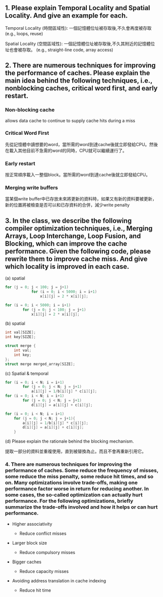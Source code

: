 ## 1. Please explain Temporal Locality and Spatial Locality. And give an example for each.
Temporal Locality (時間區域性): 一個記憶體位址被存取後,不久會再度被存取
(e.g., loops, reuse)

Spatial Locality (空間區域性): 一個記憶體位址被存取後,不久其附近的記憶體位址也會被存取。 (e.g., straight-line code, array access)

## 2. There are numerous techniques for improving the performance of caches. Please explain the main idea behind the following techniques, i.e., nonblocking caches, critical word first, and early restart.
### Non-blocking cache 
allows data cache to continue to supply cache hits during a miss
### Critical Word First
先從記憶體中讀想要的word，當所需的word到達cache後就立即發給CPU。然後在載入其他目前不急需的word的同時，CPU就可以繼續運行了。
### Early restart
按正常順序載入一整個block。當所需的word到達cache後就立即發給CPU。

### Merging write buffers
當某個write buffer中已存放未來將更新的資料時，如果又有新的資料要被更新，新的位置將被檢查是否可以和已存資料的合併，減少write penalty

## 3. In the class, we describe the following compiler optimization techniques, i.e., Merging Arrays, Loop Interchange, Loop Fusion, and Blocking, which can improve the cache performance. Given the following code, please rewrite them to improve cache miss. And give which locality is improved in each case.

(a) spatial
```c
for (j = 0; j < 100; j = j+1)
			for (i = 0; i < 5000; i = i+1)
				x[i][j] = 2 * x[i][j];

for (i = 0; i < 5000; i = i+1)
		for (j = 0; j < 100; j = j+1)
			x[i][j] = 2 * x[i][j];  
```

(b) spatial
```c
int val[SIZE];
int key[SIZE];

struct merge {
	int val;
	int key;
};
struct merge merged_array[SIZE]; 
```

(c) Spatial & temporal
```c
for (i = 0; i < N; i = i+1)
		for (j = 0; j < N; j = j+1)
			a[i][j] = 1/b[i][j] * c[i][j];
for (i = 0; i < N; i = i+1)
		for (j = 0; j < N; j = j+1)
			d[i][j] = a[i][j] + c[i][j];

for (i = 0; i < N; i = i+1)
	for (j = 0; j < N; j = j+1){
		a[i][j] = 1/b[i][j] * c[i][j];
		d[i][j] = a[i][j] + c[i][j];
    } 
```

(d) Please explain the rationale behind the blocking mechanism.

提取一部分的資料並重複使用，直到被替換為止。而且不會再重新引用它。

### 4. There are numerous techniques for improving the performance of caches. Some reduce the frequency of misses, some reduce the miss penalty, some reduce hit times, and so on. Many optimizations involve trade-offs, making one performance factor worse in return for reducing another. In some cases, the so-called optimization can actually hurt performance. For the following optimizations, briefly summarize the trade-offs involved and how it helps or can hurt performance.

- Higher associativity
    - Reduce conflict misses

- Larger block size 
    - Reduce compulsory misses

- Bigger caches 
    - Reduce capacity misses
    
- Avoiding address translation in cache indexing
    - Reduce hit time
